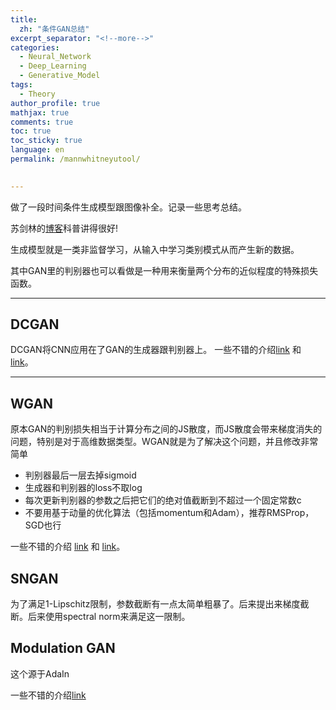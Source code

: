 ```yaml
---
title: 
  zh: "条件GAN总结"
excerpt_separator: "<!--more-->"
categories:
  - Neural_Network
  - Deep_Learning
  - Generative_Model
tags:
  - Theory
author_profile: true
mathjax: true
comments: true
toc: true
toc_sticky: true
language: en
permalink: /mannwhitneyutool/

  
---
```



做了一段时间条件生成模型跟图像补全。记录一些思考总结。

苏剑林的[博客](https://spaces.ac.cn/)科普讲得很好!

生成模型就是一类非监督学习，从输入中学习类别模式从而产生新的数据。

其中GAN里的判别器也可以看做是一种用来衡量两个分布的近似程度的特殊损失函数。

------------------------

## DCGAN
DCGAN将CNN应用在了GAN的生成器跟判别器上。
一些不错的介绍[link](https://zhuanlan.zhihu.com/p/158568480) 和 [link](https://zhuanlan.zhihu.com/p/83630387)。

----------------------------
## WGAN
原本GAN的判别损失相当于计算分布之间的JS散度，而JS散度会带来梯度消失的问题，特别是对于高维数据类型。WGAN就是为了解决这个问题，并且修改非常简单
- 判别器最后一层去掉sigmoid
- 生成器和判别器的loss不取log
- 每次更新判别器的参数之后把它们的绝对值截断到不超过一个固定常数c
- 不要用基于动量的优化算法（包括momentum和Adam），推荐RMSProp，SGD也行

一些不错的介绍 [link](https://zhuanlan.zhihu.com/p/25071913) 和 [link](https://zhuanlan.zhihu.com/p/58260684)。

## SNGAN

为了满足1-Lipschitz限制，参数截断有一点太简单粗暴了。后来提出来梯度截断。后来使用spectral norm来满足这一限制。 

## Modulation GAN
这个源于AdaIn

一些不错的介绍[link](https://zhuanlan.zhihu.com/p/57875010)
